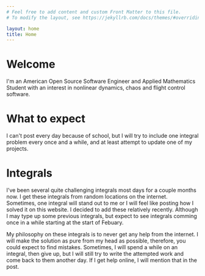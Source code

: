 ```yaml
---
# Feel free to add content and custom Front Matter to this file.
# To modify the layout, see https://jekyllrb.com/docs/themes/#overriding-theme-defaults

layout: home
title: Home
---
```


<script type="text/x-mathjax-config">
MathJax.Hub.Config({
  tex2jax: {
    inlineMath: [['$','$'], ['\\(','\\)']],
    processEscapes: true
  }
});
</script>
<script src="https://cdnjs.cloudflare.com/ajax/libs/mathjax/2.7.0/MathJax.js?config=TeX-AMS-MML_HTMLorMML" type="text/javascript"></script>


# Welcome
I'm an American Open Source Software Engineer and Applied Mathematics Student with an interest in nonlinear dynamics, chaos and flight control software. 

# What to expect
I can't post every day because of school, but I will try to include one integral problem every once and a while, and at least attempt to update one of my projects. 

# Integrals
I've been several quite challenging integrals most days for a couple months now. I get these integrals from random locations on the internet. Sometimes, one integral will stand out to me or I will feel like posting how I solved it on this website. I decided to add these relatively recently. Although I may type up some previous integrals, but expect to see integrals comming once in a while starting at the start of Febuary.

My philosophy on these integrals is to never get any help from the internet. I will make the solution as pure from my head as possible, therefore, you could expect to find mistakes. Sometimes, I will spend a while on an integral, then give up, but I will still try to write the attempted work and come back to them another day. If I get help online, I will mention that in the post. 

